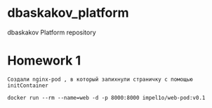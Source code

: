 # dbaskakov_platform
dbaskakov Platform repository

# Homework 1

```
Создали nginx-pod , в который запихнули страничку с помощью initContainer

docker run --rm --name=web -d -p 8000:8000 impel1o/web-pod:v0.1
```
